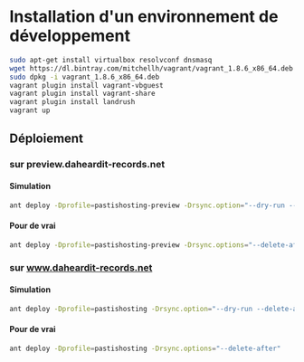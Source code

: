 # Installation d'un environnement de développement

```bash
sudo apt-get install virtualbox resolvconf dnsmasq
wget https://dl.bintray.com/mitchellh/vagrant/vagrant_1.8.6_x86_64.deb
sudo dpkg -i vagrant_1.8.6_x86_64.deb
vagrant plugin install vagrant-vbguest
vagrant plugin install vagrant-share
vagrant plugin install landrush
vagrant up
```

## Déploiement

### sur preview.daheardit-records.net

#### Simulation

```bash
ant deploy -Dprofile=pastishosting-preview -Drsync.option="--dry-run --delete-after"
```

#### Pour de vrai

```bash
ant deploy -Dprofile=pastishosting-preview -Drsync.options="--delete-after"
```

### sur www.daheardit-records.net

#### Simulation

```bash
ant deploy -Dprofile=pastishosting -Drsync.option="--dry-run --delete-after"
```

#### Pour de vrai

```bash
ant deploy -Dprofile=pastishosting -Drsync.options="--delete-after"
```
